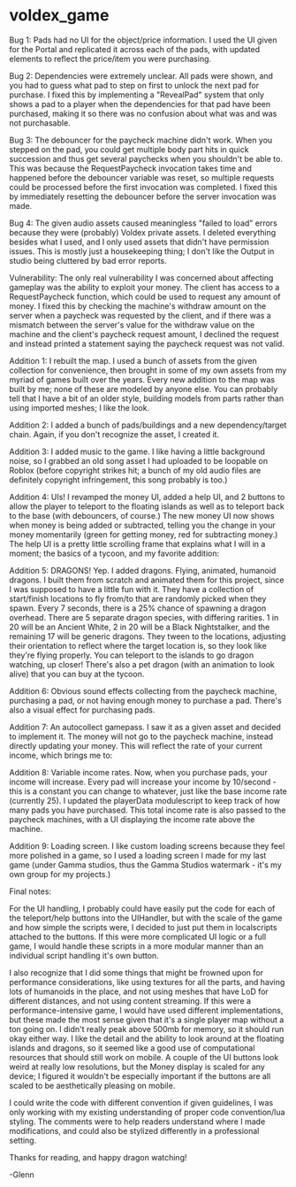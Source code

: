 # voldex_game

Bug 1:
Pads had no UI for the object/price information. I used the UI given for the Portal and replicated it across each of the pads, with updated elements to reflect the price/item you were purchasing.

Bug 2:
Dependencies were extremely unclear. All pads were shown, and you had to guess what pad to step on first to unlock the next pad for purchase. I fixed this by implementing a "RevealPad" system that only shows a pad to a player when the dependencies for that pad have been purchased, making it so there was no confusion about what was and was not purchasable.

Bug 3:
The debouncer for the paycheck machine didn't work. When you stepped on the pad, you could get multiple body part hits in quick succession and thus get several paychecks when you shouldn't be able to. This was because the RequestPaycheck invocation takes time and happened before the debouncer variable was reset, so multiple requests could be processed before the first invocation was completed. I fixed this by immediately resetting the debouncer before the server invocation was made.

Bug 4:
The given audio assets caused meaningless "failed to load" errors because they were (probably) Voldex private assets. I deleted everything besides what I used, and I only used assets that didn't have permission issues. This is mostly just a housekeeping thing; I don't like the Output in studio being cluttered by bad error reports.

Vulnerability:
The only real vulnerability I was concerned about affecting gameplay was the ability to exploit your money. The client has access to a RequestPaycheck function, which could be used to request any amount of money. I fixed this by checking the machine's withdraw amount on the server when a paycheck was requested by the client, and if there was a mismatch between the server's value for the withdraw value on the machine and the client's paycheck request amount, I declined the request and instead printed a statement saying the paycheck request was not valid.

Addition 1:
I rebuilt the map. I used a bunch of assets from the given collection for convenience, then brought in some of my own assets from my myriad of games built over the years. Every new addition to the map was built by me; none of these are modeled by anyone else. You can probably tell that I have a bit of an older style, building models from parts rather than using imported meshes; I like the look.

Addition 2:
I added a bunch of pads/buildings and a new dependency/target chain. Again, if you don't recognize the asset, I created it. 

Addition 3:
I added music to the game. I like having a little background noise, so I grabbed an old song asset I had uploaded to be loopable on Roblox (before copyright strikes hit; a bunch of my old audio files are definitely copyright infringement, this song probably is too.)

Addition 4:
UIs! I revamped the money UI, added a help UI, and 2 buttons to allow the player to teleport to the floating islands as well as to teleport back to the base (with debouncers, of course.) The new money UI now shows when money is being added or subtracted, telling you the change in your money momentarily (green for getting money, red for subtracting money.) The help UI is a pretty little scrolling frame that explains what I will in a moment; the basics of a tycoon, and my favorite addition:

Addition 5:
DRAGONS!
Yep. I added dragons. Flying, animated, humanoid dragons. I built them from scratch and animated them for this project, since I was supposed to have a little fun with it. They have a collection of start/finish locations to fly from/to that are randomly picked when they spawn. Every 7 seconds, there is a 25% chance of spawning a dragon overhead. There are 5 separate dragon species, with differing rarities. 1 in 20 will be an Ancient White, 2 in 20 will be a Black Nightstalker, and the remaining 17 will be generic dragons. They tween to the locations, adjusting their orientation to reflect where the target location is, so they look like they're flying properly. You can teleport to the islands to go dragon watching, up closer! There's also a pet dragon (with an animation to look alive) that you can buy at the tycoon. 

Addition 6:
Obvious sound effects collecting from the paycheck machine, purchasing a pad, or not having enough money to purchase a pad. There's also a visual effect for purchasing pads.

Addition 7:
An autocollect gamepass. I saw it as a given asset and decided to implement it. The money will not go to the paycheck machine, instead directly updating your money. This will reflect the rate of your current income, which brings me to:

Addition 8:
Variable income rates. Now, when you purchase pads, your income will increase. Every pad will increase your income by 10/second - this is a constant you can change to whatever, just like the base income rate (currently 25). I updated the playerData modulescript to keep track of how many pads you have purchased. This total income rate is also passed to the paycheck machines, with a UI displaying the income rate above the machine. 

Addition 9:
Loading screen. I like custom loading screens because they feel more polished in a game, so I used a loading screen I made for my last game (under Gamma studios, thus the Gamma Studios watermark - it's my own group for my projects.)

Final notes:

For the UI handling, I probably could have easily put the code for each of the teleport/help buttons into the UIHandler, but with the scale of the game and how simple the scripts were, I decided to just put them in localscripts attached to the buttons. If this were more complicated UI logic or a full game, I would handle these scripts in a more modular manner than an individual script handling it's own button.

I also recognize that I did some things that might be frowned upon for performance considerations, like using textures for all the parts, and having lots of humanoids in the place, and not using meshes that have LoD for different distances, and not using content streaming. If this were a performance-intensive game, I would have used different implementations, but these made the most sense given that it's a single player map without a ton going on. I didn't really peak above 500mb for memory, so it should run okay either way. I like the detail and the ability to look around at the floating islands and dragons, so it seemed like a good use of computational resources that should still work on mobile. A couple of the UI buttons look weird at really low resolutions, but the Money display is scaled for any device; I figured it wouldn't be especially important if the buttons are all scaled to be aesthetically pleasing on mobile.

I could write the code with different convention if given guidelines, I was only working with my existing understanding of proper code convention/lua styling. The comments were to help readers understand where I made modifications, and could also be stylized differently in a professional setting.

Thanks for reading, and happy dragon watching!

-Glenn

